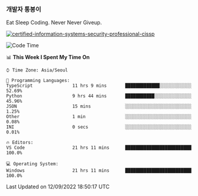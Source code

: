 ### 개발자 통붕이
Eat Sleep Coding.
Never Never Giveup.

[![certified-information-systems-security-professional-cissp](https://user-images.githubusercontent.com/44606727/157613689-acd84ec6-5f8f-4e79-89d9-a8d51f033634.png)](https://www.credly.com/badges/f394a010-85a0-450b-9136-8043af01d71c/public_url)

<!--START_SECTION:waka-->
![Code Time](http://img.shields.io/badge/Code%20Time-1%2C052%20hrs%2019%20mins-blue)

📊 **This Week I Spent My Time On** 

```text
⌚︎ Time Zone: Asia/Seoul

💬 Programming Languages: 
TypeScript               11 hrs 9 mins       █████████████░░░░░░░░░░░░   52.69% 
Python                   9 hrs 44 mins       ███████████░░░░░░░░░░░░░░   45.96% 
JSON                     15 mins             ░░░░░░░░░░░░░░░░░░░░░░░░░   1.25% 
Other                    1 min               ░░░░░░░░░░░░░░░░░░░░░░░░░   0.08% 
INI                      0 secs              ░░░░░░░░░░░░░░░░░░░░░░░░░   0.01%

🔥 Editors: 
VS Code                  21 hrs 11 mins      █████████████████████████   100.0%

💻 Operating System: 
Windows                  21 hrs 11 mins      █████████████████████████   100.0%

```


 Last Updated on 12/09/2022 18:50:17 UTC
<!--END_SECTION:waka-->
